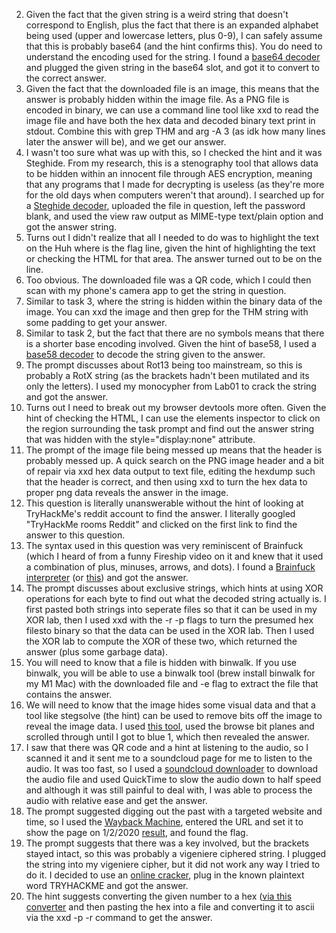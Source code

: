 2. Given the fact that the given string is a weird string that doesn't correspond to English, plus the fact that there is an expanded alphabet being used (upper and lowercase letters, plus 0-9), I can safely assume that this is probably base64 (and the hint confirms this). You do need to understand the encoding used for the string. I found a [base64 decoder](https://onlineasciitools.com/convert-ascii-to-base64) and plugged the given string in the base64 slot, and got it to convert to the correct answer.
3. Given the fact that the downloaded file is an image, this means that the answer is probably hidden within the image file. As a PNG file is encoded in binary, we can use a command line tool like xxd to read the image file and have both the hex data and decoded binary text print in stdout. Combine this with grep THM and arg -A 3 (as idk how many lines later the answer will be), and we get our answer.
4. I wasn't too sure what was up with this, so I checked the hint and it was Steghide. From my research, this is a stenography tool that allows data to be hidden within an innocent file through AES encryption, meaning that any programs that I made for decrypting is useless (as they're more for the old days when computers weren't that around). I searched up for a [Steghide decoder](https://futureboy.us/stegano/decinput.html), uploaded the file in question, left the password blank, and used the view raw output as MIME-type text/plain option and got the answer string.
5. Turns out I didn't realize that all I needed to do was to highlight the text on the Huh where is the flag line, given the hint of highlighting the text or checking the HTML for that area. The answer turned out to be on the line.
6. Too obvious. The downloaded file was a QR code, which I could then scan with my phone's camera app to get the string in question.
7. Similar to task 3, where the string is hidden within the binary data of the image. You can xxd the image and then grep for the THM string with some padding to get your answer.
8. Similar to task 2, but the fact that there are no symbols means that there is a shorter base encoding involved. Given the hint of base58, I used a [base58 decoder](https://www.dcode.fr/base-58-cipher) to decode the string given to the answer.
9. The prompt discusses about Rot13 being too mainstream, so this is probably a RotX string (as the brackets hadn't been mutilated and its only the letters). I used my monocypher from Lab01 to crack the string and got the answer.
10. Turns out I need to break out my browser devtools more often. Given the hint of checking the HTML, I can use the elements inspector to click on the region surrounding the task prompt and find out the answer string that was hidden with the style="display:none" attribute.
11. The prompt of the image file being messed up means that the header is probably messed up. A quick search on the PNG image header and a bit of repair via xxd hex data output to text file, editing the hexdump such that the header is correct, and then using xxd to turn the hex data to proper png data reveals the answer in the image.
12. This question is literally unanswerable without the hint of looking at TryHackMe's reddit account to find the answer. I literally googled "TryHackMe rooms Reddit" and clicked on the first link to find the answer to this question.
13. The syntax used in this question was very reminiscent of Brainfuck (which I heard of from a funny Fireship video on it and knew that it used a combination of plus, minuses, arrows, and dots). I found a [Brainfuck interpreter](https://www.roblox.com/games/8246706503/Brainoof-Interpreter) (or [this](https://sange.fi/esoteric/brainfuck/impl/interp/i.html)) and got the answer.
14. The prompt discusses about exclusive strings, which hints at using XOR operations for each byte to find out what the decoded string actually is. I first pasted both strings into seperate files so that it can be used in my XOR lab, then I used xxd with the -r -p flags to turn the presumed hex filesto binary so that the data can be used in the XOR lab. Then I used the XOR lab to compute the XOR of these two, which returned the answer (plus some garbage data).
15. You will need to know that a file is hidden with binwalk. If you use binwalk, you will be able to use a binwalk tool (brew install binwalk for my M1 Mac) with the downloaded file and -e flag to extract the file that contains the answer.
16. We will need to know that the image hides some visual data and that a tool like stegsolve (the hint) can be used to remove bits off the image to reveal the image data. I used [this tool](https://stegonline.georgeom.net/upload), used the browse bit planes and scrolled through until I got to blue 1, which then revealed the answer.
17. I saw that there was QR code and a hint at listening to the audio, so I scanned it and it sent me to a soundcloud page for me to listen to the audio. It was too fast, so I used a [soundcloud downloader](https://sclouddownloader.net/) to download the audio file and used QuickTime to slow the audio down to half speed and although it was still painful to deal with, I was able to process the audio with relative ease and get the answer.
18. The prompt suggested digging out the past with a targeted website and time, so I used the [Wayback Machine](https://archive.org/), entered the URL and set it to show the page on 1/2/2020 [result](https://web.archive.org/web/20200102131252/https://www.embeddedhacker.com/), and found the flag.
19. The prompt suggests that there was a key involved, but the brackets stayed intact, so this was probably a vigeniere ciphered string. I plugged the string into my vigeniere cipher, but it did not work any way I tried to do it. I decided to use an [online cracker](https://www.dcode.fr/vigenere-cipher), plug in the known plaintext word TRYHACKME and got the answer.
20. The hint suggests converting the given number to a hex ([via this converter](https://www.rapidtables.com/convert/number/decimal-to-hex.html) and then pasting the hex into a file and converting it to ascii via the xxd -p -r command to get the answer.
